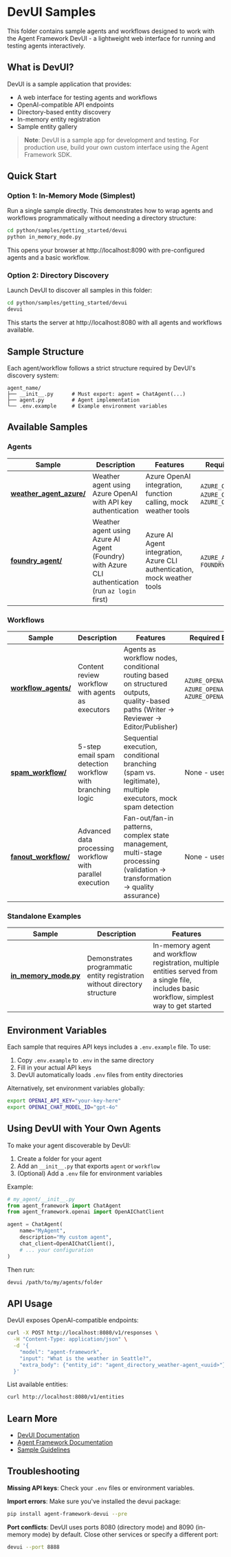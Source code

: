 # DevUI Samples

This folder contains sample agents and workflows designed to work with the Agent Framework DevUI - a lightweight web interface for running and testing agents interactively.

## What is DevUI?

DevUI is a sample application that provides:

- A web interface for testing agents and workflows
- OpenAI-compatible API endpoints
- Directory-based entity discovery
- In-memory entity registration
- Sample entity gallery

> **Note**: DevUI is a sample app for development and testing. For production use, build your own custom interface using the Agent Framework SDK.

## Quick Start

### Option 1: In-Memory Mode (Simplest)

Run a single sample directly. This demonstrates how to wrap agents and workflows programmatically without needing a directory structure:

```bash
cd python/samples/getting_started/devui
python in_memory_mode.py
```

This opens your browser at http://localhost:8090 with pre-configured agents and a basic workflow.

### Option 2: Directory Discovery

Launch DevUI to discover all samples in this folder:

```bash
cd python/samples/getting_started/devui
devui
```

This starts the server at http://localhost:8080 with all agents and workflows available.

## Sample Structure

Each agent/workflow follows a strict structure required by DevUI's discovery system:

```
agent_name/
├── __init__.py      # Must export: agent = ChatAgent(...)
├── agent.py         # Agent implementation
└── .env.example     # Example environment variables
```

## Available Samples

### Agents

| Sample                                           | Description                                                                                       | Features                                                                   | Required Environment Variables                                                                     |
| ------------------------------------------------ | ------------------------------------------------------------------------------------------------- | -------------------------------------------------------------------------- | -------------------------------------------------------------------------------------------------- |
| [**weather_agent_azure/**](weather_agent_azure/) | Weather agent using Azure OpenAI with API key authentication                                      | Azure OpenAI integration, function calling, mock weather tools             | `AZURE_OPENAI_API_KEY`, `AZURE_OPENAI_CHAT_DEPLOYMENT_NAME`, `AZURE_OPENAI_ENDPOINT`              |
| [**foundry_agent/**](foundry_agent/)             | Weather agent using Azure AI Agent (Foundry) with Azure CLI authentication (run `az login` first) | Azure AI Agent integration, Azure CLI authentication, mock weather tools   | `AZURE_AI_PROJECT_ENDPOINT`, `FOUNDRY_MODEL_DEPLOYMENT_NAME`                                       |

### Workflows

| Sample                                       | Description                                                       | Features                                                                                                                    | Required Environment Variables                                                        |
| -------------------------------------------- | ----------------------------------------------------------------- | --------------------------------------------------------------------------------------------------------------------------- | ------------------------------------------------------------------------------------- |
| [**workflow_agents/**](workflow_agents/)     | Content review workflow with agents as executors                  | Agents as workflow nodes, conditional routing based on structured outputs, quality-based paths (Writer → Reviewer → Editor/Publisher) | `AZURE_OPENAI_API_KEY`, `AZURE_OPENAI_CHAT_DEPLOYMENT_NAME`, `AZURE_OPENAI_ENDPOINT` |
| [**spam_workflow/**](spam_workflow/)         | 5-step email spam detection workflow with branching logic         | Sequential execution, conditional branching (spam vs. legitimate), multiple executors, mock spam detection                  | None - uses mock data                                                                 |
| [**fanout_workflow/**](fanout_workflow/)     | Advanced data processing workflow with parallel execution         | Fan-out/fan-in patterns, complex state management, multi-stage processing (validation → transformation → quality assurance) | None - uses mock data                                                                 |

### Standalone Examples

| Sample                                     | Description                                                               | Features                                                                                                                        |
| ------------------------------------------ | ------------------------------------------------------------------------- | ------------------------------------------------------------------------------------------------------------------------------- |
| [**in_memory_mode.py**](in_memory_mode.py) | Demonstrates programmatic entity registration without directory structure | In-memory agent and workflow registration, multiple entities served from a single file, includes basic workflow, simplest way to get started |

## Environment Variables

Each sample that requires API keys includes a `.env.example` file. To use:

1. Copy `.env.example` to `.env` in the same directory
2. Fill in your actual API keys
3. DevUI automatically loads `.env` files from entity directories

Alternatively, set environment variables globally:

```bash
export OPENAI_API_KEY="your-key-here"
export OPENAI_CHAT_MODEL_ID="gpt-4o"
```

## Using DevUI with Your Own Agents

To make your agent discoverable by DevUI:

1. Create a folder for your agent
2. Add an `__init__.py` that exports `agent` or `workflow`
3. (Optional) Add a `.env` file for environment variables

Example:

```python
# my_agent/__init__.py
from agent_framework import ChatAgent
from agent_framework.openai import OpenAIChatClient

agent = ChatAgent(
    name="MyAgent",
    description="My custom agent",
    chat_client=OpenAIChatClient(),
    # ... your configuration
)
```

Then run:

```bash
devui /path/to/my/agents/folder
```

## API Usage

DevUI exposes OpenAI-compatible endpoints:

```bash
curl -X POST http://localhost:8080/v1/responses \
  -H "Content-Type: application/json" \
  -d '{
    "model": "agent-framework",
    "input": "What is the weather in Seattle?",
    "extra_body": {"entity_id": "agent_directory_weather-agent_<uuid>"}
  }'
```

List available entities:

```bash
curl http://localhost:8080/v1/entities
```

## Learn More

- [DevUI Documentation](../../../packages/devui/README.md)
- [Agent Framework Documentation](https://docs.microsoft.com/agent-framework)
- [Sample Guidelines](../../SAMPLE_GUIDELINES.md)

## Troubleshooting

**Missing API keys**: Check your `.env` files or environment variables.

**Import errors**: Make sure you've installed the devui package:

```bash
pip install agent-framework-devui --pre
```

**Port conflicts**: DevUI uses ports 8080 (directory mode) and 8090 (in-memory mode) by default. Close other services or specify a different port:

```bash
devui --port 8888
```
